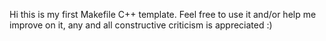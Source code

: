 Hi this is my first Makefile C++ template. Feel free to use it and/or help me improve on it, any and all constructive criticism is appreciated :) 
